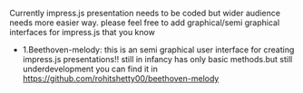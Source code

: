 Currently impress.js presentation needs to be coded but wider audience needs more easier way.
please feel free to add graphical/semi graphical interfaces for impress.js that you know
* 1.Beethoven-melody:
 this is an semi graphical user interface for creating impress.js presentations!!
still in infancy has only basic methods.but still underdevelopment you can find it in https://github.com/rohitshetty00/beethoven-melody